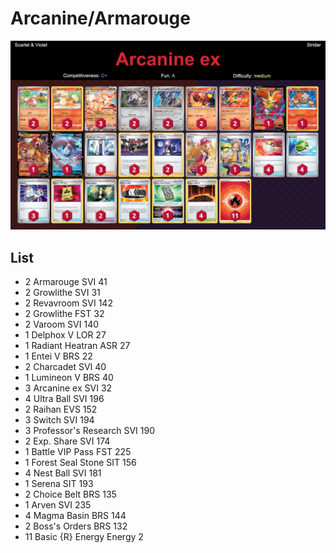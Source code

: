 # Arcanine/Armarouge

![decklist](../../!Images/Standard/4BST-SVI/Arcanine%20ex.png)

## List
* 2 Armarouge SVI 41
* 2 Growlithe SVI 31
* 2 Revavroom SVI 142
* 2 Growlithe FST 32
* 2 Varoom SVI 140
* 1 Delphox V LOR 27
* 1 Radiant Heatran ASR 27
* 1 Entei V BRS 22
* 2 Charcadet SVI 40
* 1 Lumineon V BRS 40
* 3 Arcanine ex SVI 32
* 4 Ultra Ball SVI 196
* 2 Raihan EVS 152
* 3 Switch SVI 194
* 3 Professor's Research SVI 190
* 2 Exp. Share SVI 174
* 1 Battle VIP Pass FST 225
* 1 Forest Seal Stone SIT 156
* 4 Nest Ball SVI 181
* 1 Serena SIT 193
* 2 Choice Belt BRS 135
* 1 Arven SVI 235
* 4 Magma Basin BRS 144
* 2 Boss's Orders BRS 132
* 11 Basic {R} Energy Energy 2
